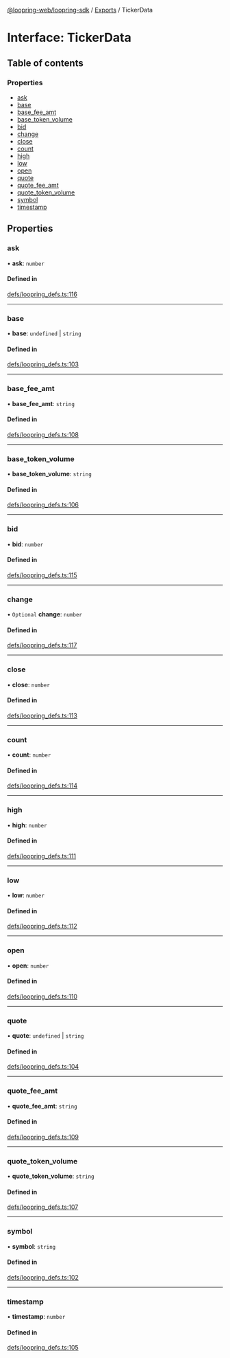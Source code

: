 [@loopring-web/loopring-sdk](../README.md) / [Exports](../modules.md) / TickerData

# Interface: TickerData

## Table of contents

### Properties

- [ask](TickerData.md#ask)
- [base](TickerData.md#base)
- [base\_fee\_amt](TickerData.md#base_fee_amt)
- [base\_token\_volume](TickerData.md#base_token_volume)
- [bid](TickerData.md#bid)
- [change](TickerData.md#change)
- [close](TickerData.md#close)
- [count](TickerData.md#count)
- [high](TickerData.md#high)
- [low](TickerData.md#low)
- [open](TickerData.md#open)
- [quote](TickerData.md#quote)
- [quote\_fee\_amt](TickerData.md#quote_fee_amt)
- [quote\_token\_volume](TickerData.md#quote_token_volume)
- [symbol](TickerData.md#symbol)
- [timestamp](TickerData.md#timestamp)

## Properties

### ask

• **ask**: `number`

#### Defined in

[defs/loopring_defs.ts:116](https://github.com/Loopring/loopring_sdk/blob/c031084/src/defs/loopring_defs.ts#L116)

___

### base

• **base**: `undefined` \| `string`

#### Defined in

[defs/loopring_defs.ts:103](https://github.com/Loopring/loopring_sdk/blob/c031084/src/defs/loopring_defs.ts#L103)

___

### base\_fee\_amt

• **base\_fee\_amt**: `string`

#### Defined in

[defs/loopring_defs.ts:108](https://github.com/Loopring/loopring_sdk/blob/c031084/src/defs/loopring_defs.ts#L108)

___

### base\_token\_volume

• **base\_token\_volume**: `string`

#### Defined in

[defs/loopring_defs.ts:106](https://github.com/Loopring/loopring_sdk/blob/c031084/src/defs/loopring_defs.ts#L106)

___

### bid

• **bid**: `number`

#### Defined in

[defs/loopring_defs.ts:115](https://github.com/Loopring/loopring_sdk/blob/c031084/src/defs/loopring_defs.ts#L115)

___

### change

• `Optional` **change**: `number`

#### Defined in

[defs/loopring_defs.ts:117](https://github.com/Loopring/loopring_sdk/blob/c031084/src/defs/loopring_defs.ts#L117)

___

### close

• **close**: `number`

#### Defined in

[defs/loopring_defs.ts:113](https://github.com/Loopring/loopring_sdk/blob/c031084/src/defs/loopring_defs.ts#L113)

___

### count

• **count**: `number`

#### Defined in

[defs/loopring_defs.ts:114](https://github.com/Loopring/loopring_sdk/blob/c031084/src/defs/loopring_defs.ts#L114)

___

### high

• **high**: `number`

#### Defined in

[defs/loopring_defs.ts:111](https://github.com/Loopring/loopring_sdk/blob/c031084/src/defs/loopring_defs.ts#L111)

___

### low

• **low**: `number`

#### Defined in

[defs/loopring_defs.ts:112](https://github.com/Loopring/loopring_sdk/blob/c031084/src/defs/loopring_defs.ts#L112)

___

### open

• **open**: `number`

#### Defined in

[defs/loopring_defs.ts:110](https://github.com/Loopring/loopring_sdk/blob/c031084/src/defs/loopring_defs.ts#L110)

___

### quote

• **quote**: `undefined` \| `string`

#### Defined in

[defs/loopring_defs.ts:104](https://github.com/Loopring/loopring_sdk/blob/c031084/src/defs/loopring_defs.ts#L104)

___

### quote\_fee\_amt

• **quote\_fee\_amt**: `string`

#### Defined in

[defs/loopring_defs.ts:109](https://github.com/Loopring/loopring_sdk/blob/c031084/src/defs/loopring_defs.ts#L109)

___

### quote\_token\_volume

• **quote\_token\_volume**: `string`

#### Defined in

[defs/loopring_defs.ts:107](https://github.com/Loopring/loopring_sdk/blob/c031084/src/defs/loopring_defs.ts#L107)

___

### symbol

• **symbol**: `string`

#### Defined in

[defs/loopring_defs.ts:102](https://github.com/Loopring/loopring_sdk/blob/c031084/src/defs/loopring_defs.ts#L102)

___

### timestamp

• **timestamp**: `number`

#### Defined in

[defs/loopring_defs.ts:105](https://github.com/Loopring/loopring_sdk/blob/c031084/src/defs/loopring_defs.ts#L105)
